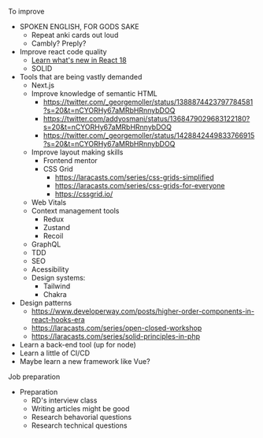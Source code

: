 
To improve

- SPOKEN ENGLISH, FOR GODS SAKE
  - Repeat anki cards out loud
  - Cambly? Preply?
- Improve react code quality
  - [Learn what's new in React 18](https://beta.reactjs.org/learn)
  - SOLID
- Tools that are being vastly demanded
  - Next.js
  - Improve knowledge of semantic HTML
    - https://twitter.com/_georgemoller/status/1388874423797784581?s=20&t=nCYORHy67aMRbHRnnybDOQ
    - https://twitter.com/addyosmani/status/1368479029683122180?s=20&t=nCYORHy67aMRbHRnnybDOQ
    - https://twitter.com/_georgemoller/status/1428842449833766915?s=20&t=nCYORHy67aMRbHRnnybDOQ
  - Improve layout making skills
    - Frontend mentor
    - CSS Grid
      - https://laracasts.com/series/css-grids-simplified
      - https://laracasts.com/series/css-grids-for-everyone
      - https://cssgrid.io/
  - Web Vitals
  - Context management tools
    - Redux
    - Zustand
    - Recoil
  - GraphQL
  - TDD
  - SEO
  - Acessibility
  - Design systems:
    - Tailwind
    - Chakra
- Design patterns
  - https://www.developerway.com/posts/higher-order-components-in-react-hooks-era
  - https://laracasts.com/series/open-closed-workshop
  - https://laracasts.com/series/solid-principles-in-php
- Learn a back-end tool (up for node)
- Learn a little of CI/CD
- Maybe learn a new framework like Vue?

Job preparation

- Preparation
  - RD's interview class
  - Writing articles might be good
  - Research behavorial questions
  - Research technical questions